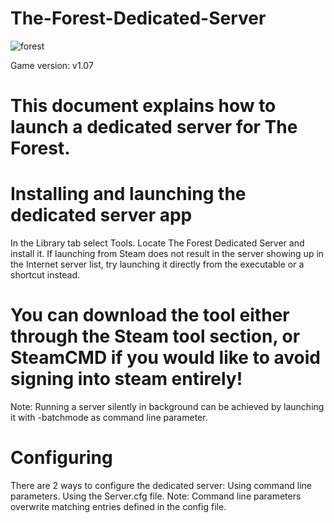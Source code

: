 # The-Forest-Dedicated-Server
![forest](https://github.com/Vlaunest777/The-Forest-Server-by-Vlaunest/assets/143882217/5f340d07-dcdd-486a-a883-ef68f9c456b0)


Game version: v1.07
# This document explains how to launch a dedicated server for The Forest.


# Installing and launching the dedicated server app
In the Library tab select Tools. Locate The Forest Dedicated Server and install it.
If launching from Steam does not result in the server showing up in the Internet server list, try launching it directly from the executable or a shortcut instead.

# You can download the tool either through the Steam tool section, or SteamCMD if you would like to avoid signing into steam entirely!

Note: Running a server silently in background can be achieved by launching it with -batchmode as command line parameter.


# Configuring
There are 2 ways to configure the dedicated server:
Using command line parameters.
Using the Server.cfg file.
Note: Command line parameters overwrite matching entries defined in the config file.
